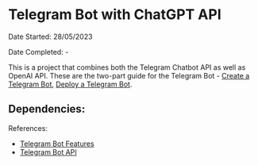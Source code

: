 # Telegram Bot with ChatGPT API

Date Started: 28/05/2023

Date Completed: -

This is a project that combines both the Telegram Chatbot API as well as OpenAI API. These are the two-part guide for the Telegram Bot - [Create a Telegram Bot](https://khashtamov.com/en/how-to-create-a-telegram-bot-using-python/), [Deploy a Telegram Bot](https://khashtamov.com/en/how-to-deploy-telegram-bot-django/).

Dependencies:
- 

References:
- [Telegram Bot Features](https://core.telegram.org/bots/features)
- [Telegram Bot API](https://core.telegram.org/bots/api)